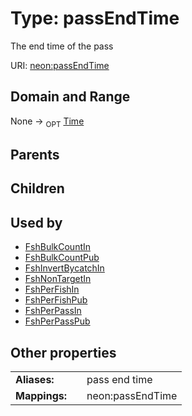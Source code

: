 
# Type: passEndTime


The end time of the pass

URI: [neon:passEndTime](https://data.neonscience.org/passEndTime)


## Domain and Range

None ->  <sub>OPT</sub> [Time](types/Time.md)

## Parents


## Children


## Used by

 * [FshBulkCountIn](FshBulkCountIn.md)
 * [FshBulkCountPub](FshBulkCountPub.md)
 * [FshInvertBycatchIn](FshInvertBycatchIn.md)
 * [FshNonTargetIn](FshNonTargetIn.md)
 * [FshPerFishIn](FshPerFishIn.md)
 * [FshPerFishPub](FshPerFishPub.md)
 * [FshPerPassIn](FshPerPassIn.md)
 * [FshPerPassPub](FshPerPassPub.md)

## Other properties

|  |  |  |
| --- | --- | --- |
| **Aliases:** | | pass end time |
| **Mappings:** | | neon:passEndTime |

